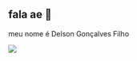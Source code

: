 ## fala ae 🐧

meu nome é Delson Gonçalves Filho



![](https://media.tenor.com/lgfiKV0zVAUAAAAM/daitroksgiphy-roblox-nugget.gif)
